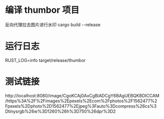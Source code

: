 # 编译 thumbor 项目
反向代理拉去图片进行水印
cargo build --release
# 运行日志
RUST_LOG=info target/release/thumbor
# 测试链接
http://localhost:8080/image/CgoKCAj0AxCgBiADCgY6BAgUEBQKBDICCAM/https%3A%2F%2Fimages%2Epexels%2Ecom%2Fphotos%2F1562477%2Fpexels%2Dphoto%2D1562477%2Ejpeg%3Fauto%3Dcompress%26cs%3Dtinysrgb%26w%3D1260%26h%3D750%26dpr%3D2